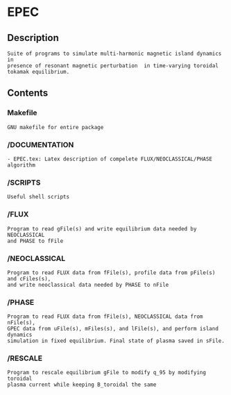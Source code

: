 # EPEC 

## Description

    Suite of programs to simulate multi-harmonic magnetic island dynamics in 
    presence of resonant magnetic perturbation  in time-varying toroidal  
    tokamak equilibrium.

## Contents

 ### Makefile
    GNU makefile for entire package
 
 ### /DOCUMENTATION
    - EPEC.tex: Latex description of compelete FLUX/NEOCLASSICAL/PHASE algorithm
 
 ### /SCRIPTS
    Useful shell scripts

 ### /FLUX 
    Program to read gFile(s) and write equilibrium data needed by NEOCLASSICAL 
    and PHASE to fFile

 ### /NEOCLASSICAL 
    Program to read FLUX data from fFile(s), profile data from pFile(s) and cFiles(s), 
	and write neoclassical data needed by PHASE to nFile

 ### /PHASE 
    Program to read FLUX data from fFile(s), NEOCLASSICAL data from nFile(s), 
	GPEC data from uFile(s), mFiles(s), and lFile(s), and perform island dynamics 
	simulation in fixed equilibrium. Final state of plasma saved in sFile.

 ### /RESCALE 
    Program to rescale equilibrium gFile to modify q_95 by modifying toroidal 
    plasma current while keeping B_toroidal the same

